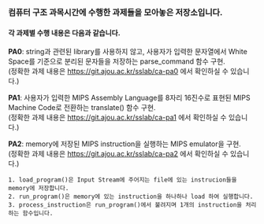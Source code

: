 ### 컴퓨터 구조 과목시간에 수행한 과제들을 모아놓은 저장소입니다.
#### 각 과제별 수행 내용은 다음과 같습니다.

**PA0**: string과 관련된 library를 사용하지 않고, 사용자가 입력한 문자열에서 White Space를 기준으로 분리된 문자들을 저장하는 parse_command 함수 구현.</br>
         (정확한 과제 내용은 https://git.ajou.ac.kr/sslab/ca-pa0 에서 확인하실 수 있습니다.)
 
**PA1**: 사용자가 입력한 MIPS Assembly Language를 8자리 16진수로 표현된 MIPS Machine Code로 전환하는 translate() 함수 구현.</br>
         (정확한 과제 내용은 https://git.ajou.ac.kr/sslab/ca-pa1 에서 확인하실 수 있습니다.)

**PA2**: memory에 저장된 MIPS instruction을 실행하는 MIPS emulator을 구현.</br>
         (정확한 과제 내용은 https://git.ajou.ac.kr/sslab/ca-pa2 에서 확인하실 수 있습니다.)

    1. load_program()은 Input Stream에 주어지는 file에 있는 instrucion들을 memory에 저장합니다.
    2. run_program()은 memory에 있는 instruction을 하나하나 load 하여 실행합니다.
    3. process_instruction은 run_program()에서 불려지며 1개의 instruction을 처리하는 함수입니다.
